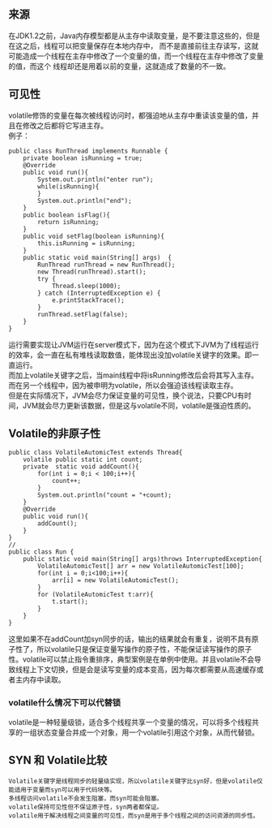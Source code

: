 ## 来源        
在JDK1.2之前，Java内存模型都是从主存中读取变量，是不要注意这些的，但是在这之后，线程可以把变量保存在本地内存中，
而不是直接前往主存读写，这就可能造成一个线程在主存中修改了一个变量的值，而一个线程在主存中修改了变量的值，而这个
线程却还是用着以前的变量，这就造成了数量的不一致。         

## 可见性       
volatile修饰的变量在每次被线程访问时，都强迫地从主存中重读该变量的值，并且在修改之后都将它写进主存。        
例子：

```
public class RunThread implements Runnable {
    private boolean isRunning = true;
    @Override
    public void run(){
        System.out.println("enter run");
        while(isRunning){
        }
        System.out.println("end");
    }
    public boolean isFlag(){
        return isRunning;
    }
    public void setFlag(boolean isRunning){
        this.isRunning = isRunning;
    }
    public static void main(String[] args)  {
        RunThread runThread = new RunThread();
        new Thread(runThread).start();
        try {
            Thread.sleep(1000);
        } catch (InterruptedException e) {
            e.printStackTrace();
        }
        runThread.setFlag(false);
    }
}
```
运行需要实现让JVM运行在server模式下，因为在这个模式下JVM为了线程运行的效率，会一直在私有堆栈读取数值，能体现出没加volatile关键字的效果。即一直运行。      
而加上volatile关键字之后，当main线程中将isRunning修改后会将其写入主存。而在另一个线程中，因为被申明为volatile，所以会强迫该线程读取主存。     
但是在实际情况下，JVM会尽力保证变量的可见性，换个说法，只要CPU有时间，JVM就会尽力更新该数据，但是这与volatile不同，volatile是强迫性质的。         
## Volatile的非原子性       
```
public class VolatileAutomicTest extends Thread{
    volatile public static int count;
    private  static void addCount(){
        for(int i = 0;i < 100;i++){
            count++;
        }
        System.out.println("count = "+count);
    }
    @Override
    public void run(){
        addCount();
    }
}
//
public class Run {
    public static void main(String[] args)throws InterruptedException{
        VolatileAutomicTest[] arr = new VolatileAutomicTest[100];
        for(int i = 0;i<100;i++){
            arr[i] = new VolatileAutomicTest();
        }
        for (VolatileAutomicTest t:arr){
            t.start();
        }
    }
}
```
这里如果不在addCount加syn同步的话，输出的结果就会有重复，说明不具有原子性了，所以volatile只是保证变量写操作的原子性，不能保证读写操作的原子性。volatile可以禁止指令重排序，典型案例是在单例中使用。并且volatile不会导致线程上下文切换，但是会是读写变量的成本变高，因为每次都需要从高速缓存或者主内存中读取。

### volatile什么情况下可以代替锁

volatile是一种轻量级锁，适合多个线程共享一个变量的情况，可以将多个线程共享的一组状态变量合并成一个对象，用一个volatile引用这个对象，从而代替锁。

## SYN 和 Volatile比较      
```
Volatile关键字是线程同步的轻量级实现，所以volatile关键字比syn好，但是volatile仅能适用于变量而syn可以用于代码块等。
多线程访问volatile不会发生阻塞，而syn可能会阻塞。    
volatile保持可见性但不保证原子性，syn两者都保证。        
volatile用于解决线程之间变量的可见性，而syn是用于多个线程之间的访问资源的同步性。      
```
